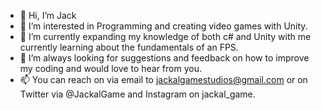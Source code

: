 - 👋 Hi, I’m Jack
- 👀 I’m interested in Programming and creating video games with Unity.
- 🌱 I’m currently expanding my knowledge of both c# and Unity with me currently learning about the fundamentals of an FPS.
- 💞️ I’m always looking for suggestions and feedback on how to improve my coding and would love to hear from you.
- 📫 You can reach on via email to jackalgamestudios@gmail.com or on Twitter via @JackalGame and Instagram on jackal_game.
